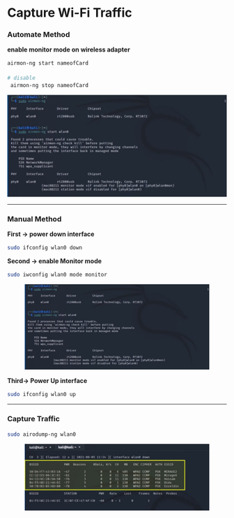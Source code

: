 # Capture Wi-Fi Traffic

### Automate Method

**enable monitor mode on wireless adapter**

```bash
airmon-ng start nameofCard

# disable
 airmon-ng stop nameofCard
```

![image.png](<../../.gitbook/assets/image (26).png>)

***

### **Manual Method**

**First → power down interface**

```bash
sudo ifconfig wlan0 down
```

**Second → enable Monitor mode**

```bash
sudo iwconfig wlan0 mode monitor
```

<figure><img src="../../.gitbook/assets/image (26).png" alt=""><figcaption></figcaption></figure>

**Third→ Power Up interface**

```bash
sudo ifconfig wlan0 up
```

***

### Capture Traffic

```bash
sudo airodump-ng wlan0
```

<figure><img src="../../.gitbook/assets/image 2 (10).png" alt=""><figcaption></figcaption></figure>
